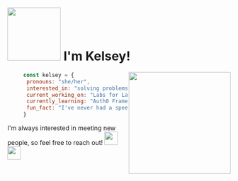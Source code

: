 <h1> <img src="https://media.giphy.com/media/ymwg2hvAKuuuiDN1x3/giphy.gif" width="120"> I'm Kelsey! </h1> 
<img align='right' src="https://media.giphy.com/media/v0dGnTDFgEr68myH0C/giphy.gif" width="230">

```javascript
     const kelsey = {
      pronouns: "she/her",
      interested_in: "solving problems and teamwork",
      current_working_on: "Labs for Lambda School",
      currently_learning: "Auth0 Framework",
      fun_fact: "I've never had a speeding ticket"
     }
```
     
<p> I'm always interested in meeting new people, so feel free to reach out! <a href="https://www.linkedin.com/in/kelsey-nielsen/"> <img src="https://cdn.jsdelivr.net/npm/simple-icons@3.0.1/icons/linkedin.svg"  width="30"> </a>
<a href="mailto:kelseywnielsen@gmail.com"> <img src="https://www.freepnglogos.com/uploads/logo-gmail-png/logo-gmail-png-gmail-icon-download-png-and-vector-1.png" width="30"> </a> </p>

